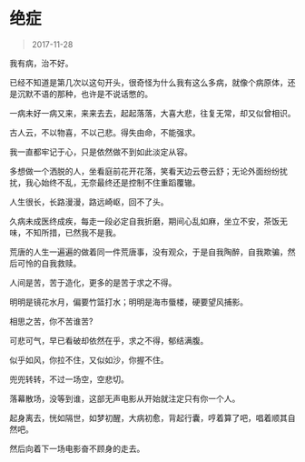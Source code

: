 # 绝症

> 2017-11-28

我有病，治不好。


已经不知道是第几次以这句开头，很奇怪为什么我有这么多病，就像个病原体，还是沉默不语的那种，也许是不说话憋的。


一病未好一病又来，来来去去，起起落落，大喜大悲，往复无常，却又似曾相识。


古人云，不以物喜，不以己悲。得失由命，不能强求。


我一直都牢记于心，只是依然做不到如此淡定从容。


多想做一个洒脱的人，坐看庭前花开花落，笑看天边云卷云舒；无论外面纷纷扰扰，我心始终不乱，无奈最终还是控制不住重蹈覆辙。


人生很长，长路漫漫，路远崎岖，回不了头。


久病未成医终成疾，每走一段必定自我折磨，期间心乱如麻，坐立不安，茶饭无味，不知所措，已然我不是我。


荒唐的人生一遍遍的做着同一件荒唐事，没有观众，于是自我陶醉，自我欺骗，然后可怜的自我救赎。


人间是苦，苦于造化，更多的是苦于求之不得。


明明是镜花水月，偏要竹篮打水；明明是海市蜃楼，硬要望风捕影。


相思之苦，你不苦谁苦?


可悲可气，早已看破却依然在乎，求之不得，郁结满腹。


似乎如风，你拉不住，又似如沙，你握不住。


兜兜转转，不过一场空，空悲切。


落幕散场，没等到谁，这部无声电影从开始就注定只有你一个人。


起身离去，恍如隔世，如梦初醒，大病初愈，背起行囊，哼着算了吧，唱着顺其自然吧。


然后向着下一场电影奋不顾身的走去。